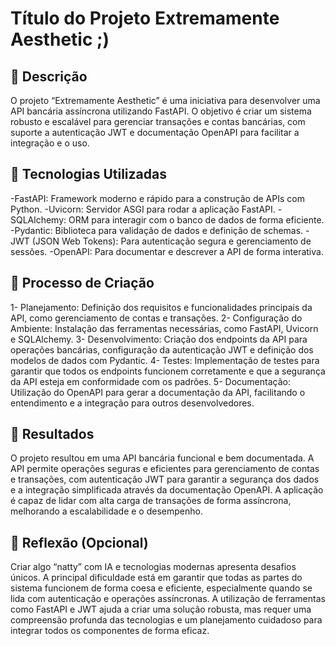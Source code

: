 # Título do Projeto Extremamente Aesthetic ;)

## 📒 Descrição
O projeto “Extremamente Aesthetic” é uma iniciativa para desenvolver uma API bancária assíncrona utilizando FastAPI. O objetivo é criar um sistema robusto e escalável para gerenciar transações e contas bancárias, com suporte a autenticação JWT e documentação OpenAPI para facilitar a integração e o uso.

## 🤖 Tecnologias Utilizadas
-FastAPI: Framework moderno e rápido para a construção de APIs com Python.
-Uvicorn: Servidor ASGI para rodar a aplicação FastAPI.
-SQLAlchemy: ORM para interagir com o banco de dados de forma eficiente.
-Pydantic: Biblioteca para validação de dados e definição de schemas.
-JWT (JSON Web Tokens): Para autenticação segura e gerenciamento de sessões.
-OpenAPI: Para documentar e descrever a API de forma interativa.

## 🧐 Processo de Criação
1- Planejamento: Definição dos requisitos e funcionalidades principais da API, como gerenciamento de contas e transações.
2- Configuração do Ambiente: Instalação das ferramentas necessárias, como FastAPI, Uvicorn e SQLAlchemy.
3- Desenvolvimento: Criação dos endpoints da API para operações bancárias, configuração da autenticação JWT e definição dos modelos de dados com Pydantic.
4- Testes: Implementação de testes para garantir que todos os endpoints funcionem corretamente e que a segurança da API esteja em conformidade com os padrões.
5- Documentação: Utilização do OpenAPI para gerar a documentação da API, facilitando o entendimento e a integração para outros desenvolvedores.

## 🚀 Resultados
O projeto resultou em uma API bancária funcional e bem documentada. A API permite operações seguras e eficientes para gerenciamento de contas e transações, com autenticação JWT para garantir a segurança dos dados e a integração simplificada através da documentação OpenAPI. A aplicação é capaz de lidar com alta carga de transações de forma assíncrona, melhorando a escalabilidade e o desempenho.

## 💭 Reflexão (Opcional)
Criar algo “natty” com IA e tecnologias modernas apresenta desafios únicos. A principal dificuldade está em garantir que todas as partes do sistema funcionem de forma coesa e eficiente, especialmente quando se lida com autenticação e operações assíncronas. A utilização de ferramentas como FastAPI e JWT ajuda a criar uma solução robusta, mas requer uma compreensão profunda das tecnologias e um planejamento cuidadoso para integrar todos os componentes de forma eficaz.
